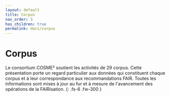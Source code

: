 ```yaml
---
layout: default
title: Corpus
nav_order: 3
has_children: true
permalink: docs/corpus
---
```


# Corpus

Le consortium COSME² soutient les activités de 29 corpus. Cette présentation porte un regard particulier aux données qui constituent chaque corpus et à leur correspondance aux recommandations FAIR. Toutes les informations sont mises à jour au fur et à mesure de l'avancement des opérations de la FAIRisation.
{: .fs-6 .fw-300 }

